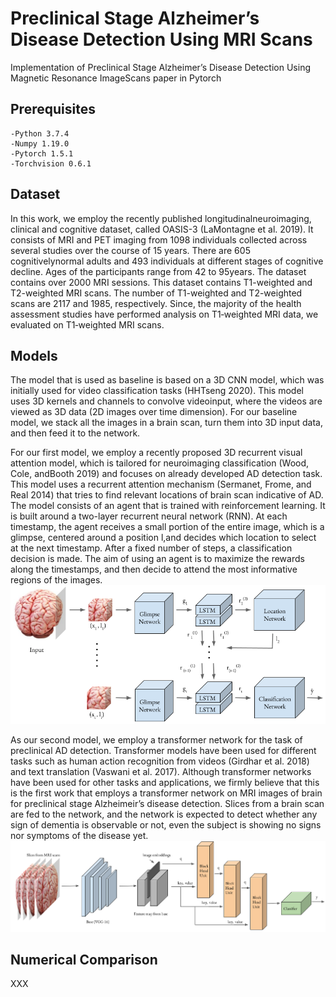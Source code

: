 # Preclinical Stage Alzheimer’s Disease Detection Using MRI Scans
Implementation of Preclinical Stage Alzheimer’s Disease Detection Using Magnetic Resonance ImageScans paper in Pytorch

## Prerequisites
    -Python 3.7.4
    -Numpy 1.19.0
    -Pytorch 1.5.1
    -Torchvision 0.6.1

## Dataset
In this work, we employ the recently published longitudinalneuroimaging, clinical and cognitive dataset, called OASIS-3  (LaMontagne  et  al.  2019).  It  consists  of  MRI  and  PET imaging from 1098 individuals collected across several studies over the course of 15 years. There are 605 cognitivelynormal adults and 493 individuals at different stages of cognitive decline. Ages of the participants range from 42 to 95years. The dataset contains over 2000 MRI sessions. This dataset contains T1-weighted and T2-weighted MRI scans. The number of T1-weighted and T2-weighted scans are 2117 and 1985, respectively. Since, the majority of the health assessment studies have performed analysis on T1‐weighted MRI data, we evaluated on T1‐weighted MRI scans.

## Models
The model that is used as baseline is based on a 3D CNN model, which was initially used for video classification tasks (HHTseng 2020). This model uses 3D kernels and channels to convolve videoinput, where the videos are viewed as 3D data (2D images over time dimension). For our baseline model, we stack all the images in a brain scan, turn them into 3D input data, and then feed it to the network.

For our first model, we employ a recently proposed 3D recurrent visual attention model, which is tailored for neuroimaging classification (Wood, Cole, andBooth 2019) and focuses on already developed AD detection task. This model uses a recurrent attention mechanism (Sermanet, Frome, and Real 2014) that tries to find relevant locations of brain scan indicative of AD. The model consists of an agent that is trained with reinforcement learning. It is built around a two-layer recurrent neural network (RNN). At each timestamp, the agent receives a small portion of the entire image, which is a glimpse, centered around a position l,and decides which location to select at the next timestamp. After a fixed number of steps, a classification  decision  is made. The aim of using an agent is to maximize the rewards along the timestamps, and then decide to attend the most informative regions of the images. 
![GitHub Logo](/images/glimpse_network.png)

As our second model, we employ a transformer network for the task of preclinical AD detection. Transformer models  have  been  used  for  different  tasks  such  as  human  action recognition from videos (Girdhar et al. 2018) and text translation (Vaswani et al. 2017). Although transformer networks have been used for other tasks and applications, we firmly believe that this is the first work that employs a transformer network on MRI images of brain for preclinical stage Alzheimeir’s disease detection. Slices from a brain scan are fed to the network, and the network is expected to detect whether any sign of dementia is observable or not, even the subject is showing no signs nor symptoms of the disease yet.
![GitHub Logo](/images/transformer.png)

## Numerical Comparison
XXX
